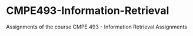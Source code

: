 # CMPE493-Information-Retrieval
Assignments of the course CMPE 493 - Information Retrieval Assignments
